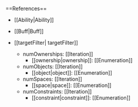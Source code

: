 ==References==
 * [[Ability|Ability]]
 * [[Buff|Buff]]

 * [[targetFilter| targetFilter]]
   * numOwnerships: [[Iteration]]
     * [[ownership|ownership]]: [[Enumeration]]
   * numObjects: [[Iteration]]
     * [[object|object]]: [[Enumeration]]
   * numSpaces: [[Iteration]]
     * [[space|space]]: [[Enumeration]]
   * numConstraints: [[Iteration]]
     * [[constraint|constraint]]: [[Enumeration]]


